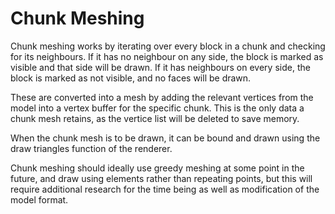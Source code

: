 # Chunk Meshing

Chunk meshing works by iterating over every block in a chunk and checking for its neighbours.  If it has no
neighbour on any side, the block is marked as visible and that side will be drawn.  If it has neighbours on every
side, the block is marked as not visible, and no faces will be drawn.  

These are converted into a mesh by adding the relevant vertices from the model into a vertex buffer for the
specific chunk.  This is the only data a chunk mesh retains, as the vertice list will be deleted to save memory.  

When the chunk mesh is to be drawn, it can be bound and drawn using the draw triangles function of the renderer.  

Chunk meshing should ideally use greedy meshing at some point in the future, and draw using elements rather than repeating points, but this will require additional research for the time being as well as modification of the model format.